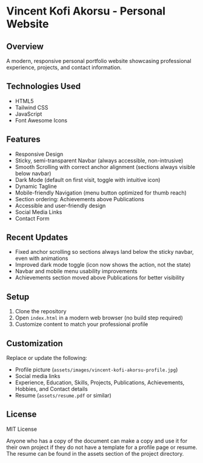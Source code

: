 # Vincent Kofi Akorsu - Personal Website

## Overview

A modern, responsive personal portfolio website showcasing professional experience, projects, and contact information.

## Technologies Used

- HTML5
- Tailwind CSS
- JavaScript
- Font Awesome Icons

## Features

- Responsive Design
- Sticky, semi-transparent Navbar (always accessible, non-intrusive)
- Smooth Scrolling with correct anchor alignment (sections always visible below navbar)
- Dark Mode (default on first visit, toggle with intuitive icon)
- Dynamic Tagline
- Mobile-friendly Navigation (menu button optimized for thumb reach)
- Section ordering: Achievements above Publications
- Accessible and user-friendly design
- Social Media Links
- Contact Form

## Recent Updates

- Fixed anchor scrolling so sections always land below the sticky navbar, even with animations
- Improved dark mode toggle (icon now shows the action, not the state)
- Navbar and mobile menu usability improvements
- Achievements section moved above Publications for better visibility

## Setup

1. Clone the repository
2. Open `index.html` in a modern web browser (no build step required)
3. Customize content to match your professional profile

## Customization

Replace or update the following:

- Profile picture (`assets/images/vincent-kofi-akorsu-profile.jpg`)
- Social media links
- Experience, Education, Skills, Projects, Publications, Achievements, Hobbies, and Contact details
- Resume (`assets/resume.pdf` or similar)

## License

MIT License

Anyone who has a copy of the document can make a copy and use it for their own project if they do not have a template for a profile page or resume. The resume can be found in the assets section of the project directory.